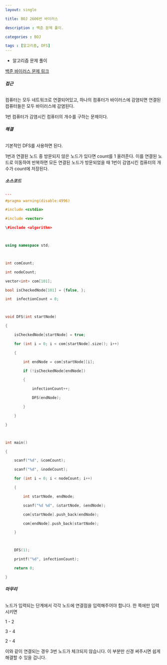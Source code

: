 ```yaml
---
layout: single 

title: BOJ 2606번 바이러스

description : 백준 문제 풀이.

categories : BOJ

tags : [알고리즘, DFS]
---
```


- 알고리즘 문제 풀이
 
[백준 바이러스 문제 링크](https://www.acmicpc.net/problem/2606)



######  **접근**

컴퓨터는 모두 네트워크로 연결되어있고, 
하나의 컴퓨터가 바이러스에 감염되면 연결된 컴퓨터들은 모두 바이러스에 감염된다.

1번 컴퓨터가 감염시킨 컴퓨터의 개수를 구하는 문제이다. 


###### **해결**

기본적인 DFS를 사용하면 된다.

1번과 연결된 노드 중 방문되지 않은 노드가 있다면 count를 1 올려준다. 
이를 연결된 노드로 이동하여 반복하면 모든 연결된 노드가 방문되었을 때 1번이 감염시킨 컴퓨터의 개수가 count에 저장된다. 



###### **소스코드** 

~~~c++
```
#pragma warning(disable:4996)

#include <cstdio>

#include <vector>

\#include <algorithm>



using namespace std;



int comCount;

int nodeCount;

vector<int> com[101];

bool isCheckedNode[101] = {false, };

int  infectionCount = 0;



void DFS(int startNode)

{

​    isCheckedNode[startNode] = true;

​    for (int i = 0; i < com[startNode].size(); i++)

​    {

​        int endNode = com[startNode][i];

​        if (!isCheckedNode[endNode])

​        {

​            infectionCount++;

​            DFS(endNode);

​        }

​    }

}



int main()

{

​    scanf("%d", &comCount);

​    scanf("%d", &nodeCount);

​    for (int i = 0; i < nodeCount; i++)

​    {

​        int startNode, endNode;

​        scanf("%d %d", &startNode, &endNode);

​        com[startNode].push_back(endNode);

​        com[endNode].push_back(startNode);

​    }



​    DFS(1);

​    printf("%d", infectionCount);

​    return 0;

}
~~~



###### **마무리**

노드가 입력되는 단계에서 각각 노드에 연결점을 입력해주어야 합니다. 한 쪽에만 입력시키면 

1 - 2

3 - 4

2 - 4

이와 같이 연결되는 경우 3번 노드가 체크되지 않습니다. 이 부분만 신경 써주시면 쉽게 해결할 수 있을 겁니다.





